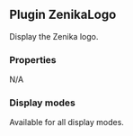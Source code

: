 ## Plugin ZenikaLogo

Display the Zenika logo.

### Properties
N/A

### Display modes
Available for all display modes.
